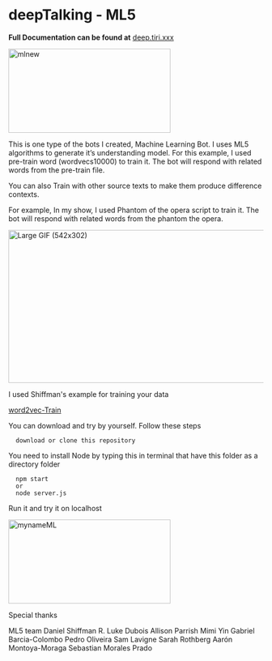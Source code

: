 # deepTalking - ML5

**Full Documentation can be found at**
[deep.tiri.xxx](https://deep.tiri.xxx/)


<a href="http://xxx.tiri.xxx/wp-content/uploads/2018/05/mlnew.gif" rel="attachment wp-att-1176"><img src="http://xxx.tiri.xxx/wp-content/uploads/2018/05/mlnew.gif" alt="mlnew" width="320" height="166" class="aligncenter size-full wp-image-1176" /></a>

This is one type of the bots I created, Machine Learning Bot. I uses ML5 algorithms to generate it’s understanding model.
For this example, I used pre-train word (wordvecs10000) to train it. The bot will respond with related words from the pre-train file.

You can also Train with other source texts to make them produce difference contexts. 

For example, In my show, I used Phantom of the opera script to train it. The bot will respond with related words from the phantom the opera. 

<a href="http://xxx.tiri.xxx/wp-content/uploads/2018/04/Large-GIF-542x302-1.gif" rel="attachment wp-att-1149"><img src="http://xxx.tiri.xxx/wp-content/uploads/2018/04/Large-GIF-542x302-1.gif" alt="Large GIF (542x302)" width="542" height="302" class="aligncenter size-full wp-image-1149" /></a>


I used Shiffman's example for training your data 


[word2vec-Train](https://github.com/shiffman/p5-word2vec/tree/master/train)


You can download and try by yourself. Follow these steps 

      download or clone this repository

You need to install Node by typing this in terminal that have this folder as a directory folder

      npm start 
      or 
      node server.js
      
Run it and try it on localhost


<a href="http://xxx.tiri.xxx/wp-content/uploads/2018/05/mynameML.gif" rel="attachment wp-att-1177"><img src="http://xxx.tiri.xxx/wp-content/uploads/2018/05/mynameML.gif" alt="mynameML" width="320" height="166" class="aligncenter size-full wp-image-1177" /></a>


Special thanks

ML5 team 
Daniel Shiffman
R. Luke Dubois
Allison Parrish
Mimi Yin
Gabriel Barcia-Colombo
Pedro Oliveira
Sam Lavigne
Sarah Rothberg
Aarón Montoya-Moraga
Sebastian Morales Prado
